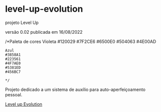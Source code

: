 # level-up-evolution
projeto Level Up

versão 0.02 publicada em 16/08/2022

/*Paleta de cores
    Violeta
    #120029
    #7F2CE6
    #6500E0
    #504063
    #4E00AD   
    
    Azul
    #3858A1
    #223561
    #4F7AE0
    #5381ED
    #456BC7

    */

Projeto dedicado a um sistema de auxílio para auto-aperfeiçoamento pessoal.

<a href="http://neootavio.github.io/level-up-evolution/">Level up Evolution</a>


